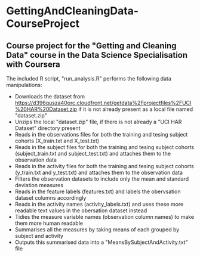 # GettingAndCleaningData-CourseProject
## Course project for the "Getting and Cleaning Data" course in the Data Science Specialisation with Coursera

The included R script, "run_analysis.R" performs the following data manipulations:
* Downloads the dataset from https://d396qusza40orc.cloudfront.net/getdata%2Fprojectfiles%2FUCI%20HAR%20Dataset.zip if it is not already present as a local file named "dataset.zip"
* Unzips the local "dataset.zip" file, if there is not already a "UCI HAR Dataset" directory present
* Reads in the observations files for both the training and tesing subject cohorts (X_train.txt and X_test.txt)
* Reads in the subject files for both the training and tesing subject cohorts (subject_train.txt and subject_test.txt) and attaches them to the observation data
* Reads in the activity files for both the training and tesing subject cohorts (y_train.txt and y_test.txt) and attaches them to the observation data
* Filters the observation datasets to include only the mean and standard deviation measures
* Reads in the feature labels (features.txt) and labels the obervsation dataset columns accordingly
* Reads in the activity names (activity_labels.txt) and uses these more readable text values in the obersation dataset instead
* Tidies the measure variable names (observation column names) to make them more human readable
* Summarises all the measures by taking means of each grouped by subject and activity
* Outputs this summarised data into a "MeansBySubjectAndActivity.txt" file
 

